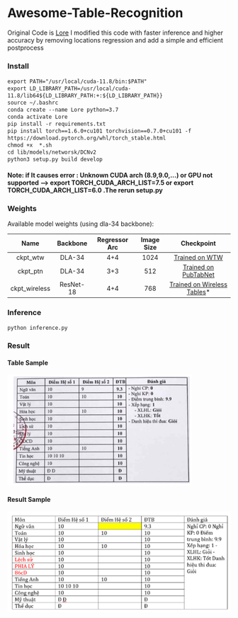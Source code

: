 # Awesome-Table-Recognition
Original Code is [Lore](https://github.com/AlibabaResearch/AdvancedLiterateMachinery/tree/main/DocumentUnderstanding/LORE-TSR)
I modified this code with faster inference and higher accuracy by removing locations regression and add a simple and efficient postprocess

### Install 
```
export PATH="/usr/local/cuda-11.8/bin:$PATH"
export LD_LIBRARY_PATH=/usr/local/cuda-11.8/lib64${LD_LIBRARY_PATH:+:${LD_LIBRARY_PATH}}
source ~/.bashrc
conda create --name Lore python=3.7
conda activate Lore
pip install -r requirements.txt
pip install torch==1.6.0+cu101 torchvision==0.7.0+cu101 -f https://download.pytorch.org/whl/torch_stable.html
chmod +x  *.sh
cd lib/models/networsk/DCNv2
python3 setup.py build develop
```
#### Note: if It causes error : Unknown CUDA arch (8.9,9.0,...) or GPU not supported --> export TORCH_CUDA_ARCH_LIST=7.5 or export TORCH_CUDA_ARCH_LIST=6.0 .The rerun setup.py

### Weights
Available model weights (using dla-34 backbone):

| Name | Backbone | Regressor Arc | Image Size | Checkpoint | 
| :---:| :---:| :---: | :---: | :---: |
|ckpt_wtw| DLA-34 | 4+4 | 1024 |[Trained on WTW](https://drive.google.com/file/d/1n33c9jmGmjSfRbheleE1pqiIXBb_BCEw/view?usp=sharing)|
|ckpt_ptn| DLA-34 | 3+3 | 512 | [Trained on PubTabNet](https://drive.google.com/file/d/1hg5R42u_6xaoO-6Ft18Ctu86HB_N2Bzu/view?usp=sharing)|
|ckpt_wireless| ResNet-18 | 4+4 | 768 | [Trained on Wireless Tables](https://drive.google.com/file/d/1cBaewRwlZF1tIZovT49HpJZ5wlb3nSCw/view?usp=sharing)*|


### Inference
```
python inference.py
```
### Result
#### Table Sample
![Table Sample](samples/table_1.png)

#### Result Sample
![Result Sample](samples/result_1.png)
